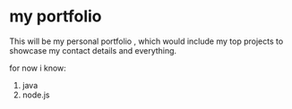 # my portfolio

This will be my personal portfolio , which would include my top projects to showcase my contact details and everything.

for now i know: 
1. java
1. node.js
